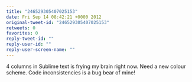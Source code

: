 ```yaml
---
title: "246529305407025153"
date: Fri Sep 14 08:42:21 +0000 2012
original-tweet-id: "246529305407025153"
retweets: 0
favorites: 0
reply-tweet-id: ""
reply-user-id: ""
reply-user-screen-name: ""
---
```

4 columns in Sublime text is frying my brain right now. Need a new colour scheme. Code inconsistencies is a bug bear of mine!
